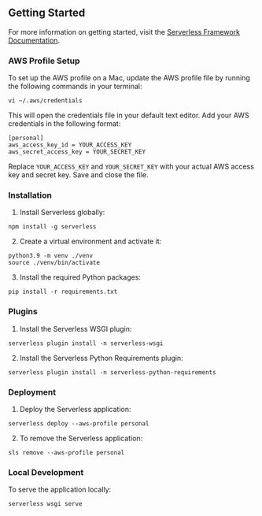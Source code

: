 ## Getting Started

For more information on getting started, visit the [Serverless Framework Documentation](https://www.serverless.com/framework/docs/getting-started).

### AWS Profile Setup

To set up the AWS profile on a Mac, update the AWS profile file by running the following commands in your terminal:

```
vi ~/.aws/credentials
```

This will open the credentials file in your default text editor. Add your AWS credentials in the following format:

```
[personal]
aws_access_key_id = YOUR_ACCESS_KEY
aws_secret_access_key = YOUR_SECRET_KEY
```

Replace `YOUR_ACCESS_KEY` and `YOUR_SECRET_KEY` with your actual AWS access key and secret key. Save and close the file.




### Installation

1. Install Serverless globally:

```
npm install -g serverless
```

2. Create a virtual environment and activate it:

```
python3.9 -m venv ./venv
source ./venv/bin/activate
```

3. Install the required Python packages:

```
pip install -r requirements.txt
```

### Plugins

1. Install the Serverless WSGI plugin:

```
serverless plugin install -n serverless-wsgi
```

2. Install the Serverless Python Requirements plugin:

```
serverless plugin install -n serverless-python-requirements
```

### Deployment

1. Deploy the Serverless application:

```
serverless deploy --aws-profile personal
```

2. To remove the Serverless application:

```
sls remove --aws-profile personal
```

### Local Development

To serve the application locally:

```
serverless wsgi serve
```